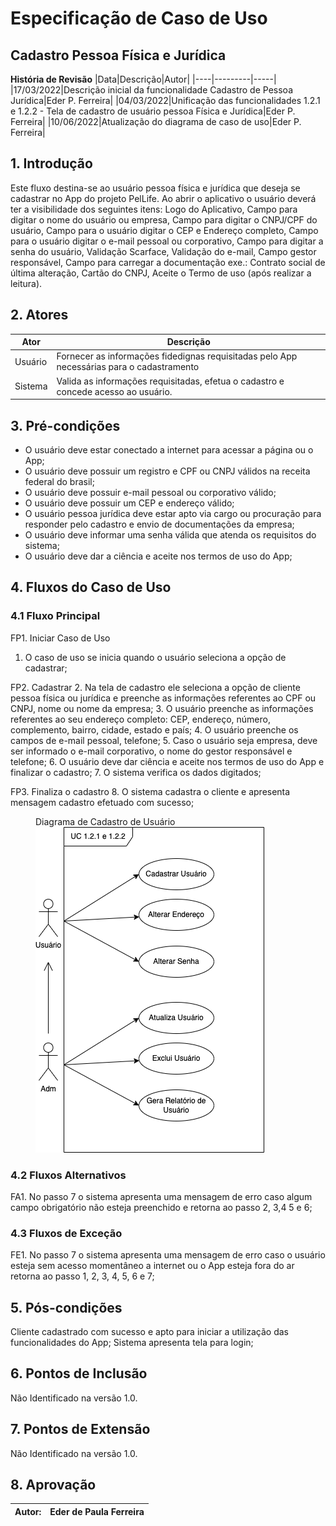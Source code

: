 # Especificação de Caso de Uso
## Cadastro Pessoa Física e Jurídica

**História de Revisão**
|Data|Descrição|Autor|
|----|---------|-----|
|17/03/2022|Descrição inicial da funcionalidade Cadastro de Pessoa Jurídica|Eder P. Ferreira|
|04/03/2022|Unificação das funcionalidades 1.2.1 e 1.2.2 - Tela de cadastro de usuário pessoa Física e Jurídica|Eder P. Ferreira|
|10/06/2022|Atualização do diagrama de caso de uso|Eder P. Ferreira|

## 1. Introdução
Este fluxo destina-se ao usuário pessoa física e jurídica que deseja se cadastrar no App do projeto PelLife.  Ao abrir o aplicativo o usuário deverá ter a visibilidade dos seguintes itens: Logo do Aplicativo, Campo para digitar o nome do usuário ou empresa, Campo para digitar o CNPJ/CPF do usuário, Campo para o usuário digitar o CEP e Endereço completo, Campo para o usuário digitar o e-mail pessoal ou corporativo, Campo para digitar a senha do usuário, Validação Scarface, Validação do e-mail, Campo gestor responsável, Campo para carregar a documentação exe.: Contrato social de última alteração, Cartão do CNPJ, Aceite o Termo de uso (após realizar a leitura).

## 2. Atores
|Ator|Descrição|
|----|---------|
|Usuário|Fornecer as informações fidedignas requisitadas pelo App necessárias para o cadastramento|
|Sistema|Valida as informações requisitadas, efetua o cadastro e concede acesso ao usuário.|

## 3. Pré-condições
* O usuário deve estar conectado a internet para acessar a página ou o App;
* O usuário deve possuir um registro e CPF ou CNPJ válidos na receita federal do brasil;
* O usuário deve possuir e-mail pessoal ou corporativo válido;
* O usuário deve possuir um CEP e endereço válido;
* O usuário pessoa jurídica deve estar apto via cargo ou procuração para responder pelo cadastro e envio de documentações da empresa;
* O usuário deve informar uma senha válida que atenda os requisitos do sistema;
* O usuário deve dar a ciência e aceite nos termos de uso do App;

## 4. Fluxos do Caso de Uso
### 4.1 Fluxo Principal
FP1. Iniciar Caso de Uso
1. O caso de uso se inicia quando o usuário seleciona a opção de cadastrar;

FP2. Cadastrar
2. Na tela de cadastro ele seleciona a opção de cliente pessoa física ou jurídica e preenche as informações referentes ao CPF ou CNPJ, nome ou nome da empresa;
3. O usuário preenche as informações referentes ao seu endereço completo: CEP, endereço, número, complemento, bairro, cidade, estado e país;
4. O usuário preenche os campos de e-mail pessoal, telefone;
5. Caso o usuário seja empresa, deve ser informado o e-mail corporativo, o nome do gestor responsável e telefone;
6. O usuário deve dar ciência e aceite nos termos de uso do App e finalizar o cadastro;
7. O sistema verifica os dados digitados;

FP3. Finaliza o cadastro
8. O sistema cadastra o cliente e apresenta mensagem cadastro efetuado com sucesso;
<figure>
  <figcaption>Diagrama de Cadastro de Usuário</figcaption>
<img src="https://github.com/TurmaADS2020/PetLife/blob/main/documentation/images/attachment/UC002_Cadastro_de_Usuario.png"?raw=true">
</figure>

### 4.2 Fluxos Alternativos
FA1. No passo 7 o sistema apresenta uma mensagem de erro caso algum campo obrigatório não esteja preenchido e retorna ao passo 2, 3,4 5 e 6;

### 4.3 Fluxos de Exceção
FE1. No passo 7 o sistema apresenta uma mensagem de erro caso o usuário esteja sem acesso momentâneo a internet ou o App esteja fora do ar retorna ao passo 1, 2, 3, 4, 5, 6 e 7;

## 5. Pós-condições
Cliente cadastrado com sucesso e apto para iniciar a utilização das funcionalidades do App;
Sistema apresenta tela para login;

## 6. Pontos de Inclusão
Não Identificado na versão 1.0.

## 7. Pontos de Extensão
Não Identificado na versão 1.0.

## 8. Aprovação

|Autor:|Eder de Paula Ferreira|
|------|----------------------|
